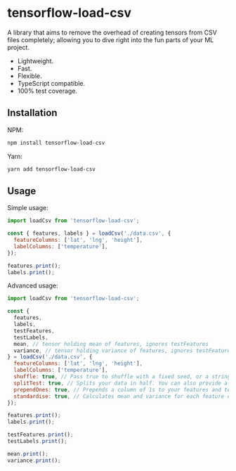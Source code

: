 # tensorflow-load-csv

A library that aims to remove the overhead of creating tensors from CSV files completely; allowing you to dive right into the fun parts of your ML project.

- Lightweight.
- Fast.
- Flexible.
- TypeScript compatible.
- 100% test coverage.

## Installation

NPM:
```sh
npm install tensorflow-load-csv
```

Yarn:
```sh
yarn add tensorflow-load-csv
```

## Usage

Simple usage:
```js
import loadCsv from 'tensorflow-load-csv';

const { features, labels } = loadCsv('./data.csv', {
  featureColumns: ['lat', 'lng', 'height'],
  labelColumns: ['temperature'],
});

features.print();
labels.print();
```

Advanced usage:
```js
import loadCsv from 'tensorflow-load-csv';

const {
  features,
  labels,
  testFeatures,
  testLabels,
  mean, // tensor holding mean of features, ignores testFeatures
  variance, // tensor holding variance of features, ignores testFeatures
} = loadCsv('./data.csv', {
  featureColumns: ['lat', 'lng', 'height'],
  labelColumns: ['temperature'],
  shuffle: true, // Pass true to shuffle with a fixed seed, or a string to use it as a seed for the shuffling.
  splitTest: true, // Splits your data in half. You can also provide a certain row count for the test data.
  prependOnes: true, // Prepends a column of 1s to your features and testFeatures tensors, useful for linear regression.
  standardise: true, // Calculates mean and variance for each feature column using data only in features, then standardises the values in features and testFeatures. Does not touch labels.
});

features.print();
labels.print();

testFeatures.print();
testLabels.print();

mean.print();
variance.print();
```
